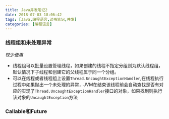 ```yaml
---
title: Java并发笔记2
date: 2018-07-03 18:06:42
tags: [Java,编程语言,读书笔记,并发]
categories: [编程语言]
---
```

### 线程组和未处理异常
*较少使用*

- 线程组可以批量设置管理线程，如果创建的线程不指定分组则为默认线程组，默认情况下子线程和创建它的父线程属于同一个分组。
- 可以在线程或者线程组上设置`Thread.UncaughtExceptionHandler`,在线程执行过程中如果抛出一个未处理的异常，JVM在结束该线程前会自动查找是否有对应的实现了`Thread.UncaughtExceptionHandler`接口的对象，如果找到则执行该对象的`UncaughtException`方法

### Callable和Future
